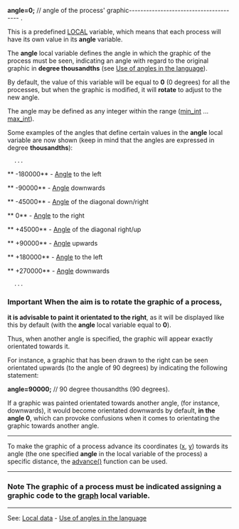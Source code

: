 **angle=0;** // angle of the process' graphic---------------------------------------
.

This is a predefined [LOCAL](declaration_of_local_datadot.md) variable, which means that each process will have its own value in its **angle** variable.

The **angle** local variable defines the angle in which the graphic of the process must be seen, indicating an angle with regard to the original graphic in **degree thousandths** (see [Use of angles in the language](use_of_angles_in_the_languagedot.md)).

By default, the value of this variable will be equal to **0** (0 degrees) for all the processes, but when the graphic is modified, it will **rotate** to adjust to the new angle.

The angle may be defined as any integer within the range ([min_int](min_int.md) ... [max_int](max_int.md)).

Some examples of the angles that define certain values in the **angle** local variable are now shown (keep in mind that the angles are expressed in degree **thousandths**):

      ...

 ** -180000** - [Angle](use_of_angles_in_the_languagedot.md) to the left

 **  -90000** - [Angle](use_of_angles_in_the_languagedot.md) downwards

 **  -45000** - [Angle](use_of_angles_in_the_languagedot.md) of the diagonal down/right

 **       0** - [Angle](use_of_angles_in_the_languagedot.md) to the right

 **  +45000** - [Angle](use_of_angles_in_the_languagedot.md) of the diagonal right/up

 **  +90000** - [Angle](use_of_angles_in_the_languagedot.md) upwards

 ** +180000** - [Angle](use_of_angles_in_the_languagedot.md) to the left

 ** +270000** - [Angle](use_of_angles_in_the_languagedot.md) downwards

      ...


### Important When the aim is to rotate the graphic of a process,
**it is advisable to paint it orientated to the right**, as it will be displayed like this by default (with the **angle** local variable equal to **0**).

Thus, when another angle is specified, the graphic will appear exactly orientated towards it.

For instance, a graphic that has been drawn to the right can be seen orientated upwards (to the angle of 90 degrees) by indicating the following statement:

  **angle=90000;** // 90 degree thousandths (90 degrees).

If a graphic was painted orientated towards another angle,
(for instance, downwards), it would become orientated downwards by default,
**in the angle 0**, which can provoke confusions when it comes to orientating the graphic towards another angle.

---------------------------------------


To make the graphic of a process advance its coordinates ([x](local_x.md), [y](local_y.md)) towards its angle (the one specified **angle** in the local variable of the process) a specific distance, the [advance()](advance().md) function can be used.

---------------------------------------


### Note The graphic of a process must be indicated assigning a **graphic code** to the [graph](local_graph.md) local variable.

---------------------------------------
See: [Local data](predefined_local_data.md) - [Use of angles in the language](use_of_angles_in_the_languagedot.md)

